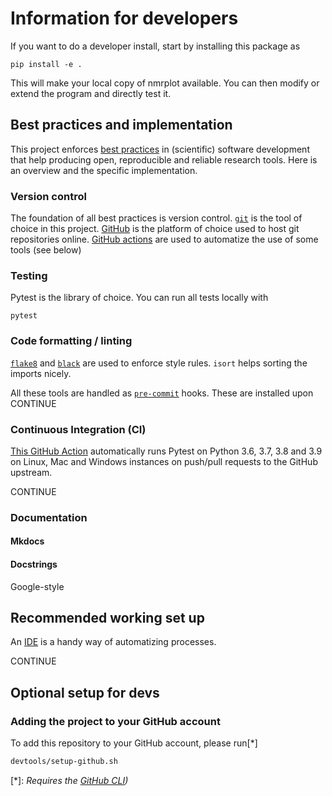 # Information for developers

If you want to do a developer install, start by installing this package as

```
pip install -e .
```

This will make your local copy of nmrplot available. 
You can then modify or extend the program and directly test it.

## Best practices and implementation

This project enforces [best practices](https://molssi.org/education/best-practices/) in
(scientific) software development that help producing open, reproducible and reliable
research tools. Here is an overview and the specific implementation. 

### Version control

The foundation of all best practices is version control. [`git`](https://git-scm.com/)
is the tool of choice in this project. [GitHub](https://github.com/) is the platform of
choice used to host git repositories online. [GitHub
actions](https://github.com/features/actions) are used to automatize the use of some
tools (see below)

### Testing

Pytest is the library of choice. You can run all tests locally with

```
pytest
```

### Code formatting / linting

[`flake8`](https://flake8.pycqa.org/) and [`black`](https://black.readthedocs.io/en/stable/) are used to enforce style rules. `isort` helps sorting the imports nicely.

All these tools are handled as [`pre-commit`](https://pre-commit.com/) hooks. These are installed upon CONTINUE

### Continuous Integration (CI)

[This GitHub Action](../.github/workflows/CI.yaml) automatically runs Pytest on Python
3.6, 3.7, 3.8 and 3.9 on Linux, Mac and Windows instances on push/pull requests to the
GitHub upstream.

CONTINUE

### Documentation

#### Mkdocs

#### Docstrings

Google-style

## Recommended working set up

An [IDE](https://en.wikipedia.org/wiki/Integrated_development_environment) is a handy way of automatizing processes. 

CONTINUE

## Optional setup for devs

### Adding the project to your GitHub account

To add this repository to your GitHub account, please run[*]
   
```bash
devtools/setup-github.sh
```

[*]: *Requires the [GitHub CLI](https://github.com/cli/cli))*


<!-- - Create a dedicated virtual environment 

```
devtools/setup-venv.sh
``` -->
 